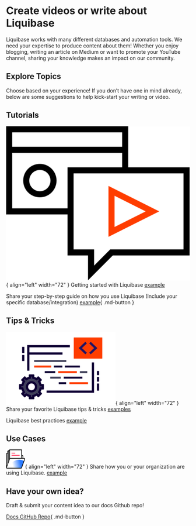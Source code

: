 # Create videos or write about Liquibase
Liquibase works with many different databases and automation tools. We need your expertise to produce content about them! 
Whether you enjoy blogging, writing an article on Medium or want to promote your YouTube channel, sharing your knowledge makes an impact on our community.

## Explore Topics

Choose based on your experience! If you don’t have one in mind already, below are some suggestions to help kick-start your writing or video.

## Tutorials

![Image title](images/tutorials.svg){ align="left" width="72" }
Getting started with Liquibase [example](https://medium.com/podiihq/getting-started-with-liquibase-8965897092aa)

Share your step-by-step guide on how you use Liquibase (Include your specific database/integration) [example](https://reflectoring.io/database-migration-spring-boot-liquibase/){ .md-button }

## Tips & Tricks

![Image title](images/tips-and-tricks.png){ align="left" width="72" }
Share your favorite Liquibase tips & tricks [examples](https://www.liquibase.org/category/tips-tricks)

Liquibase best practices [example](https://www.liquibase.org/get-started/best-practices)

## Use Cases

![Image title](images/use-cases.png){ align="left" width="72" }
Share how you or your organization are using Liquibase. [example](https://www.liquibase.com/blog/database-change-automation-journey)

## Have your own idea?

Draft & submit your content idea to our docs Github repo!

[Docs GitHub Repo](https://github.com/Datical/liquibase-docs/issues/new){ .md-button }
